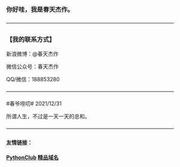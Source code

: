 ### 你好哇，我是春天杰作。

————————————————————————————————

### 【我的联系方式】

新浪微博：@春天杰作  

微信公众号：春天杰作  

QQ/微信：188853280

————————————————————————————————

\#春爷唠叨\# 2021/12/31

所谓人生，不过是一天一天的总和。

————————————————————————————————

#### 友情链接：
#### [PythonClub](http://www.pythonclub.net/)  [精品域名](https://mi.aliyun.com/shop/14345)
